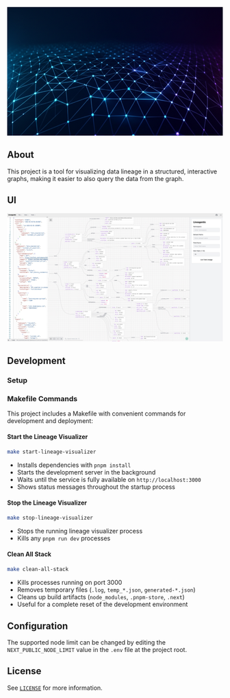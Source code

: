 <div align="center">
  <img src="public/assets/logo.png" alt="Lineagentic Logo" width="880" height="300">
</div>

## About
This project is a tool for visualizing data lineage in a structured, interactive graphs, making it easier to also query the data from the graph.

## UI

![Architecture Diagram](public/assets/visualizer.jpg)

## Development

### Setup

### Makefile Commands

This project includes a Makefile with convenient commands for development and deployment:

#### Start the Lineage Visualizer
```bash
make start-lineage-visualizer
```
- Installs dependencies with `pnpm install`
- Starts the development server in the background
- Waits until the service is fully available on `http://localhost:3000`
- Shows status messages throughout the startup process

#### Stop the Lineage Visualizer
```bash
make stop-lineage-visualizer
```
- Stops the running lineage visualizer process
- Kills any `pnpm run dev` processes

#### Clean All Stack
```bash
make clean-all-stack
```
- Kills processes running on port 3000
- Removes temporary files (`.log`, `temp_*.json`, `generated-*.json`)
- Cleans up build artifacts (`node_modules`, `.pnpm-store`, `.next`)
- Useful for a complete reset of the development environment

## Configuration

The supported node limit can be changed by editing the `NEXT_PUBLIC_NODE_LIMIT` value in the `.env` file at the project root.

<!-- LICENSE -->

## License

See [`LICENSE`](/LICENSE.md) for more information.
